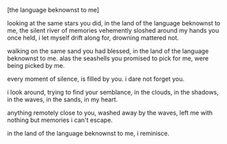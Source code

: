 [the language beknownst to me] 

looking at the same stars you did,
in the land of the language beknownst to me,
the silent river of memories vehemently sloshed around my hands you once held,
i let myself drift along for, drowning mattered not.

walking on the same sand you had blessed,
in the land of the language beknownst to me.
alas the seashells you promised to pick for me, were being picked by me.

every moment of silence, is filled by you. 
i dare not forget you.

i look around, trying to find your semblance, in the clouds,
in the shadows, in the waves, in the sands,
in my heart.

anything remotely close to you,
washed away by the waves, left me with nothing
but memories i can't escape.

in the land of the language beknownst to me, i reminisce. 